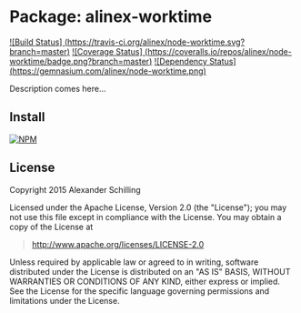 Package: alinex-worktime
=================================================

[![Build Status] (https://travis-ci.org/alinex/node-worktime.svg?branch=master)](https://travis-ci.org/alinex/node-worktime) 
[![Coverage Status] (https://coveralls.io/repos/alinex/node-worktime/badge.png?branch=master)](https://coveralls.io/r/alinex/node-worktime?branch=master)
[![Dependency Status] (https://gemnasium.com/alinex/node-worktime.png)](https://gemnasium.com/alinex/node-worktime)

Description comes here...


Install
-------------------------------------------------

[![NPM](https://nodei.co/npm/alinex-worktime.png?downloads=true&stars=true)](https://nodei.co/npm/alinex-worktime/)


License
-------------------------------------------------

Copyright 2015 Alexander Schilling

Licensed under the Apache License, Version 2.0 (the "License");
you may not use this file except in compliance with the License.
You may obtain a copy of the License at

>  <http://www.apache.org/licenses/LICENSE-2.0>

Unless required by applicable law or agreed to in writing, software
distributed under the License is distributed on an "AS IS" BASIS,
WITHOUT WARRANTIES OR CONDITIONS OF ANY KIND, either express or implied.
See the License for the specific language governing permissions and
limitations under the License.
